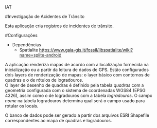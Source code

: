 IAT

#Investigação de Acidentes de Trânsito

Esta aplicação cria registros de incidentes de trânsito. 



#Configurações
* Dependências
    * Spatialite
        https://www.gaia-gis.it/fossil/libspatialite/wiki?name=splite-android
    
A aplicação renderiza mapas de acordo com a localização fornecida na inicialização ou a partir da leitura de dados de GPS.
Estão configurados dois layers de renderização de mapas: o layer básico com contornos de quadras e o de rótulos de logradouros.  
O layer de desenho de quadras é definido pela tabela _quadras_ com a geometria configurada com o sistema de coordenadas WGS84 (EPSG 4326), assim como o de logradouros com a tabela _logradouros_. O campo _nome_ na tabela logradouros determina qual será o campo usado para rotular os locais.

O banco de dados pode ser gerado a partir dos arquivos ESRI Shapefile correspondentes ao mapa de quadras e logradouros.


